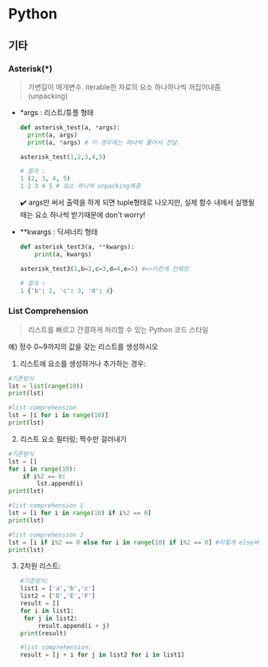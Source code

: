# Python

## 기타

### Asterisk(*)

> 가변길이 매개변수. iterable한 자료의 요소 하나하나씩 꺼집어내줌 (unpacking)

- *args : 리스트/튜플 형태

  ```python
  def asterisk_test(a, *args):
  	print(a, args)
  	print(a, *args) # 이 경우에는 하나씩 풀어서 전달.
  
  asterisk_test(1,2,3,4,5)
  
  # 결과 :
  1 (2, 3, 4, 5)
  1 2 3 4 5 # 요소 하나씩 unpacking해줌
  ```

  :heavy_check_mark: args만 써서 출력을 하게 되면 tuple형태로 나오지만, 실제 함수 내에서 실행될 때는 요소 하나씩 받기때문에 don't worry!

- **kwargs : 딕셔너리 형태

  ```python
  def asterisk_test3(a, **kwargs):
      print(a, kwargs)
  
  asterisk_test3(1,b=2,c=3,d=4,e=5) #=>이런게 언패킹
  
  # 결과 :
  1 {'b': 2, 'c': 3, 'd': 4}
  ```



### List Comprehension

> 리스트를 빠르고 간결하게 처리할 수 있는 Python 코드 스타일

예) 정수 0~9까지의 값을 갖는 리스트를 생성하시오

1)  리스트에 요소를 생성하거나 추가하는 경우:

```python
#기존방식
lst = list(range(10))
print(lst)

#list comprehension
lst = [i for i in range(10)]
print(lst)
```



2. 리스트 요소 필터링; 짝수만 걸러내기

```python
#기존방식
lst = []
for i in range(10):
    if i%2 == 0:
        lst.append(i)
print(lst)

#list comprehension 1
lst = [i for i in range(10) if i%2 == 0]
print(lst)

#list comprehension 2
lst = [i if i%2 == 0 else for i in range(10) if i%2 == 0] #이렇게 else써주기
print(lst)
```



3. 2차원 리스트:

   ```python
   #기존방식:
   list1 = ['a','b','c']
   list2 = ['D','E','F']
   result = []
   for i in list1:
   	for j in list2:
   		result.append(i + j)
   print(result)
   
   #list comprehension:
   result = [j + i for j in list2 for i in list1]
   ```

   